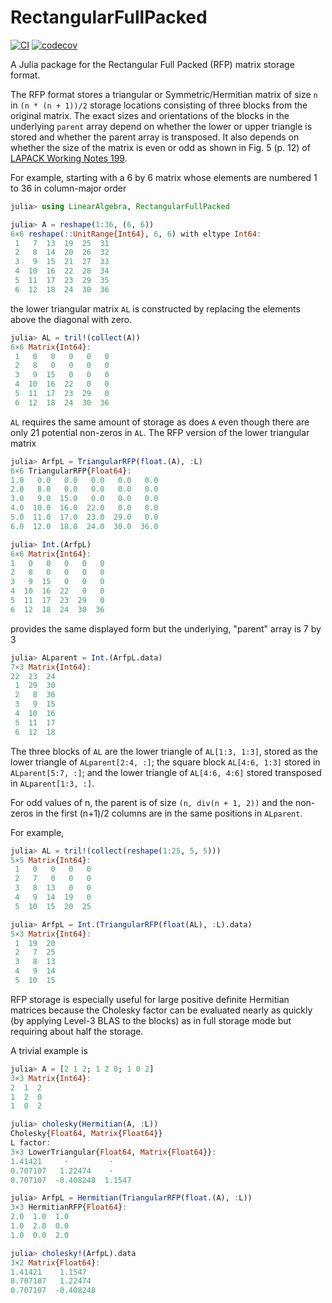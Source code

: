 # RectangularFullPacked

[![CI](https://github.com/JuliaLinearAlgebra/RectangularFullPacked.jl/actions/workflows/ci.yml/badge.svg)](https://github.com/JuliaLinearAlgebra/RectangularFullPacked.jl/actions/workflows/ci.yml)
[![codecov](https://codecov.io/gh/JuliaLinearAlgebra/RectangularFullPacked.jl/branch/main/graph/badge.svg?token=440BGYEoar)](https://codecov.io/gh/JuliaLinearAlgebra/RectangularFullPacked.jl)

A Julia package for the Rectangular Full Packed (RFP) matrix storage format.

The RFP format stores a triangular or Symmetric/Hermitian matrix of size `n` in `(n * (n + 1))/2` storage locations consisting of three blocks from the original matrix.
The exact sizes and orientations of the blocks in the underlying `parent` array depend on whether the lower or upper triangle is stored and whether the parent array is transposed.
It also depends on whether the size of the matrix is even or odd as shown in Fig. 5 (p. 12) of [LAPACK Working Notes 199](https://netlib.org/lapack/lawnspdf/lawn199.pdf).

For example, starting with a 6 by 6 matrix whose elements are numbered 1 to 36 in column-major order
```julia
julia> using LinearAlgebra, RectangularFullPacked

julia> A = reshape(1:36, (6, 6))
6×6 reshape(::UnitRange{Int64}, 6, 6) with eltype Int64:
 1   7  13  19  25  31
 2   8  14  20  26  32
 3   9  15  21  27  33
 4  10  16  22  28  34
 5  11  17  23  29  35
 6  12  18  24  30  36
```
the lower triangular matrix `AL` is constructed by replacing the elements above the diagonal with zero.
```julia
julia> AL = tril!(collect(A))
6×6 Matrix{Int64}:
 1   0   0   0   0   0
 2   8   0   0   0   0
 3   9  15   0   0   0
 4  10  16  22   0   0
 5  11  17  23  29   0
 6  12  18  24  30  36
 ```
 `AL` requires the same amount of storage as does `A` even though there are only 21 potential non-zeros in `AL`.
 The RFP version of the lower triangular matrix
 ```julia
 julia> ArfpL = TriangularRFP(float.(A), :L)
6×6 TriangularRFP{Float64}:
 1.0   0.0   0.0   0.0   0.0   0.0
 2.0   8.0   0.0   0.0   0.0   0.0
 3.0   9.0  15.0   0.0   0.0   0.0
 4.0  10.0  16.0  22.0   0.0   0.0
 5.0  11.0  17.0  23.0  29.0   0.0
 6.0  12.0  18.0  24.0  30.0  36.0

julia> Int.(ArfpL)
6×6 Matrix{Int64}:
 1   0   0   0   0   0
 2   8   0   0   0   0
 3   9  15   0   0   0
 4  10  16  22   0   0
 5  11  17  23  29   0
 6  12  18  24  30  36
 ```
 provides the same displayed form but the underlying, "parent" array is 7 by 3
 ```julia
 julia> ALparent = Int.(ArfpL.data)
7×3 Matrix{Int64}:
 22  23  24
  1  29  30
  2   8  36
  3   9  15
  4  10  16
  5  11  17
  6  12  18
```

The three blocks of `AL` are the lower triangle of `AL[1:3, 1:3]`, stored as the lower triangle of `ALparent[2:4, :]`; the square block `AL[4:6, 1:3]` stored in `ALparent[5:7, :]`; and the lower triangle of `AL[4:6, 4:6]` stored transposed in `ALparent[1:3, :]`.

For odd values of n, the parent is of size `(n, div(n + 1, 2))` and the non-zeros in the first (n+1)/2 columns are in the same positions in `ALparent`.

For example,
```julia
julia> AL = tril!(collect(reshape(1:25, 5, 5)))
5×5 Matrix{Int64}:
 1   0   0   0   0
 2   7   0   0   0
 3   8  13   0   0
 4   9  14  19   0
 5  10  15  20  25

julia> ArfpL = Int.(TriangularRFP(float(AL), :L).data)
5×3 Matrix{Int64}:
 1  19  20
 2   7  25
 3   8  13
 4   9  14
 5  10  15
 ```

 RFP storage is especially useful for large positive definite Hermitian matrices because the Cholesky factor can be evaluated nearly as quickly (by applying Level-3 BLAS to the blocks) as in full storage mode but requiring about half the storage.

 A trivial example is
 ```julia
 julia> A = [2 1 2; 1 2 0; 1 0 2]
3×3 Matrix{Int64}:
 2  1  2
 1  2  0
 1  0  2

 julia> cholesky(Hermitian(A, :L))
Cholesky{Float64, Matrix{Float64}}
L factor:
3×3 LowerTriangular{Float64, Matrix{Float64}}:
 1.41421     ⋅         ⋅ 
 0.707107   1.22474    ⋅ 
 0.707107  -0.408248  1.1547

julia> ArfpL = Hermitian(TriangularRFP(float.(A), :L))
3×3 HermitianRFP{Float64}:
 2.0  1.0  1.0
 1.0  2.0  0.0
 1.0  0.0  2.0

 julia> cholesky!(ArfpL).data
3×2 Matrix{Float64}:
 1.41421    1.1547
 0.707107   1.22474
 0.707107  -0.408248
 ```
